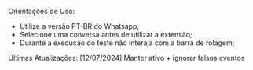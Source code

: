 Orientações de Uso:
- Utilize a versão PT-BR do Whatsapp;
- Selecione uma conversa antes de utilizar a extensão;
- Durante a execução do teste não interaja com a barra de rolagem;

Últimas Atualizações:
[12/07/2024] Manter ativo + ignorar falsos eventos
